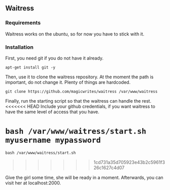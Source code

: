 ## Waitress

### Requirements

Waitress works on the ubuntu, so for now you have to stick with it.

### Installation

First, you need git if you do not have it already.

`apt-get install git -y`

Then, use it to clone the waitress repository. At the moment the path is important, do not change it. Plenty of things are hardcoded.

`git clone https://github.com/magicwrites/waitress /var/www/waitress`

Finally, run the starting script so that the waitress can handle the rest.
<<<<<<< HEAD
Include your github credentials, if you want waitress to have the same level of access that you have. 

`bash /var/www/waitress/start.sh myusername mypassword`
=======

`bash /var/www/waitress/start.sh`
>>>>>>> 1cd731a35d705923e43b2c5961f326c1627c4d07

Give the girl some time, she will be ready in a moment. Afterwards, you can visit her at localhost:2000.
